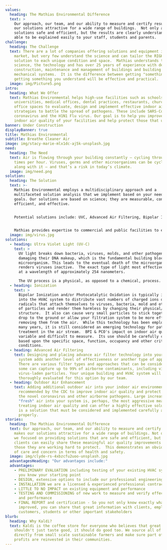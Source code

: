 ```yaml
---
values:
  heading: The Mathias Environmental Difference
  text: >
    Our approach, our team, and our ability to measure and certify results makes
    our solutions attractive for a wide range of buildings.  Not only are these
    solutions safe and efficient, but the results are clearly understandable and
    able to be explained easily to your staff, students and parents.
challenge:
  heading: The Challenge
  text: There are a lot of companies offering solutions and equipment in the
    market, but very few understand the science and can tailor the RIGHT
    solution to each unique condition and space.  Mathias understands the
    science, the technology and has over 25 years of experience with design,
    construction, maintenance and management of buildings and building
    mechanical systems.  It is the difference between getting "something" and
    getting something you understand will be effective and practical.
  image: img/Picture5.png
intro:
  heading: What We Offer
  text: Mathias Environmental helps high-use facilities such as schools,
    universities, medical offices, dental practices, restaurants, churches and
    office spaces to evaluate, design and implement effective indoor air quality
    strategies to battle the spread of pathogens. These include SARS-CoV-2 novel
    coronavirus and the H1N1 Flu virus. Our goal is to help you improve the
    indoor air quality of your facilities and help protect those that use them.
banner: Under Construction
displayBanner: true
title: Mathias Environmental
subtitle: Breathe Cleaner Air
image: img/stacy-marie-mlx1dc-aj5k-unsplash.jpg
need:
  heading: The Need
  text: Air is flowing through your building constantly — cycling through multiple
    times per hour. Viruses, germs and other microorganisms can be cycled right
    along with it — and that’s a risk in today’s climate.
  image: img/need.png
solution:
  heading: The Solution
  text: >-
    Mathias Environmental employs a multidisciplinary approach and a
    multifaceted solution analysis that we implement based on your needs and
    goals. Our solutions are based on science; they are measurable, confirmable,
    efficient, and effective.


    Potential solutions include: UVC, Advanced Air Filtering, Bipolar Ionization, Outdoor Air Enhancement, Airflow Management & Controls and Scheduling.


    Mathias provides expertise to commercial and public facilities to evaluate, design and implement effective indoor air quality strategies to battle the spread of pathogens. These include the SARS-CoV-2 novel coronavirus and the H1N1 Flu virus. Our mission is to significantly improve the indoor air quality in our clients’ facilities and help protect those that use them.
  image: img/virus.jpg
solutions:
  - heading: Ultra Violet Light (UV-C)
    text: >
      UV light breaks down bacteria, viruses, molds, and other pathogens by
      damaging their DNA makeup, which is the fundamental building block of the
      microorganism. This leads to the eventual death of the microorganism and
      renders viruses inactive.  The exact type of light most effective is UVC
      at a wavelength of approximately 254 nanometers.

      The UV process is a physical, as opposed to a chemical, process. UVC destroys or inactivates viruses and microorganisms without chemically or physically impacting the indoor environment.  In order to be effective at a meaningful level in typical mechanical systems or dynamic room environments, The UVC intensity must be significant and designed properly.  This can be properly calculated and measured and is generally several orders of magnitude higher than many "off the shelf" products being sold today.  
  - heading: Ionization
    text: >
      Bipolar Ionization and/or Photocatalytic Oxidation is typically integrated
      into the HVAC system to distribute vast numbers of charged ions or
      radicals that attach themselves to viruses, bacteria, mold and other types
      of particles and render them harmless by changing their physical/chemical
      structure.  It also can cause very small particles to stick together to
      drop to the ground or allow your filtration system to be more effective in
      removing them from the air.  While this technology has been employed for
      many years, it is still considered an emerging technology for pathogen
      treatment in the air stream.  BPI & PCO's impact on indoor air quality is
      variable and difficult to measure.  Its use should be carefully considered
      based upon the specific space, function, occupancy and other critical
      conditions.
  - heading: Advanced Air Filtering
    text: Designing and placing advance air filter technology into your existing
      system adds another level of effectiveness or another type of approach.
      There are various filter types and approaches that can be considered, and
      some can capture up to 99% of airborne contaminants, including viruses and
      virus-laden particles. Your unique building and HVAC system will be
      thoroughly evaluated for this option by our team.
  - heading: Outdoor Air Enhancement
    text: Adding additional outdoor air into your indoor air environment is
      recommended by the CDC to improve indoor air quality and protect against
      the novel coronavirus and other airborne pathogens. Large increases in
      "fresh" air into your system is, perhaps, the most aggressive means of
      treating indoor air quality and can offer a highly effective solution. It
      is a solution that must be considered and implemented carefully and
      properly.
stories:
  heading: The Mathias Environmental Difference
  text: Our approach, our team, and our ability to measure and certify results
    makes our solutions attractive for a wide range of buildings. Not only are
    we focused on providing solutions that are safe and efficient, but our
    clients can easily share these meaningful air quality improvements with
    those they are working hard to protect.  This demonstrates an obvious level
    of care and concern in terms of health and safety.
  image: img/clyde-rs-4xbzcfu2uoo-unsplash.jpg
  advantagesHeading: "Our advantages include:"
  advantages:
    - PRELIMINARY EVALUATION including testing of your existing HVAC system so
      you know your starting point
    - DESIGN, extensive options to include our professional engineering team
    - INSTALLATION we are a licensed & experienced professional contractor
    - LITTLE TO NO IMPACT on existing equipment and performance
    - TESTING AND COMMISSIONING of new work to measure and verify effectiveness
      and performance
    - FINAL REPORT and certification - So you not only know exactly what has
      improved, you can share that great information with clients, employees,
      customers, students or other important stakeholders
blurb:
  heading: Why Kaldi?
  text: Kaldi is the coffee store for everyone who believes that great coffee
    shouldn't just taste good, it should do good too. We source all of our beans
    directly from small scale sustainable farmers and make sure part of the
    profits are reinvested in their communities.
---
```

